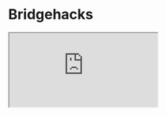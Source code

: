 # Bridgehacks
<html>
    <head>
        <title>My Great Game</title>
    </head>
    <body>
    <style>
    myFrame { width:200%; height:300%; }
</style>

<iframe src="https://playcanv.as/p/61fb1da9/" id="myFrame">
<p>Hi SOF</p>
</iframe>
    </body>
</html>

